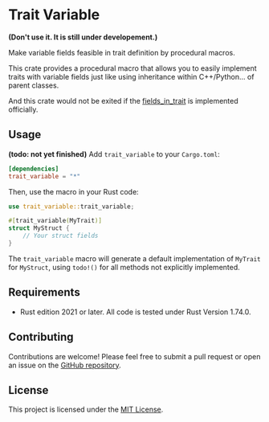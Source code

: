 # Trait Variable
**(Don't use it. It is still under developement.)**

Make variable fields feasible in trait definition by procedural macros.

This crate provides a procedural macro that allows you to easily implement traits with variable fields just like using inheritance within C++/Python... of parent classes.

And this crate would not be exited if the [fields_in_trait](https://github.com/rust-lang/rfcs/pull/1546?notification_referrer_id=MDE4Ok5vdGlmaWNhdGlvblRocmVhZDEzMDU5NDczNzoxNzM3MjY1NQ%3D%3D&notifications_query=is%3Asaved#issuecomment-1493672251) is implemented officially.

## Usage

**(todo: not yet finished)**
Add `trait_variable` to your `Cargo.toml`:

```toml
[dependencies]
trait_variable = "*"
```

Then, use the macro in your Rust code:

```rust
use trait_variable::trait_variable;

#[trait_variable(MyTrait)]
struct MyStruct {
    // Your struct fields
}
```

The `trait_variable` macro will generate a default implementation of `MyTrait` for `MyStruct`, using `todo!()` for all methods not explicitly implemented.

## Requirements

- Rust edition 2021 or later. All code is tested under Rust Version 1.74.0.

## Contributing

Contributions are welcome! Please feel free to submit a pull request or open an issue on the [GitHub repository](https://github.com/dbsxdbsx/trait_variable).

## License

This project is licensed under the [MIT License](https://opensource.org/license/mit/).
